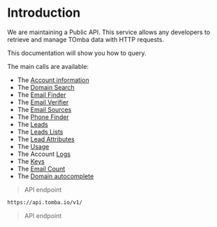 # Introduction

We are maintaining a Public API. This service allows any developers to retrieve and manage TOmba data with HTTP requests.

This documentation will show you how to query.

The main calls are available:

- The [Account information](#account-information)
- The [Domain Search](#domain-search)
- The [Email Finder](#email-finder)
- The [Email Verifier](#email-verifier)
- The [Email Sources](#email-sources)
- The [Phone Finder](#phone-finder)
- The [Leads](#leads)
- The [Leads Lists](#leads-lists)
- The [Lead Attributes](#leads-attributes)
- The [Usage](#usage)
- The Account [Logs](#logs)
- The [Keys](#keys)
- The [Email Count](#email-count)
- The [Domain autocomplete](#autocomplete)

> API endpoint

```bash
https://api.tomba.io/v1/
```

> API endpoint
